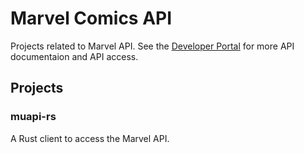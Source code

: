 # Marvel Comics API

Projects related to Marvel API. See the [Developer Portal](https://developer.marvel.com)
for more API documentaion and API access.

## Projects

### muapi-rs

A Rust client to access the Marvel API.